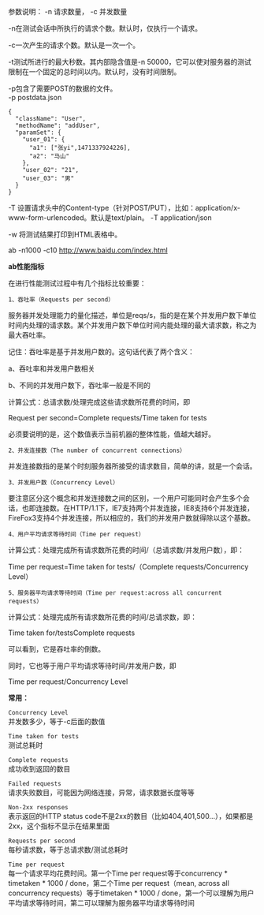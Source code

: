 参数说明： -n 请求数量， -c 并发数量  

-n在测试会话中所执行的请求个数。默认时，仅执行一个请求。  

-c一次产生的请求个数。默认是一次一个。  

-t测试所进行的最大秒数。其内部隐含值是-n 50000，它可以使对服务器的测试限制在一个固定的总时间以内。默认时，没有时间限制。  

-p包含了需要POST的数据的文件。  
-p postdata.json
```
{
  "className": "User",
  "methodName": "addUser",
  "paramSet": {
    "user_01": {
      "a1": ["张yi",1471337924226],
      "a2": "马山"
    },
    "user_02": "21",
    "user_03": "男"
  }
}
```

-T 设置请求头中的Content-type（针对POST/PUT），比如：application/x-www-form-urlencoded。默认是text/plain。
-T application/json

-w 将测试结果打印到HTML表格中。

ab -n1000 -c10 http://www.baidu.com/index.html  

**ab性能指标**

在进行性能测试过程中有几个指标比较重要：

`1、吞吐率（Requests per second）`

服务器并发处理能力的量化描述，单位是reqs/s，指的是在某个并发用户数下单位时间内处理的请求数。某个并发用户数下单位时间内能处理的最大请求数，称之为最大吞吐率。

记住：吞吐率是基于并发用户数的。这句话代表了两个含义：

a、吞吐率和并发用户数相关

b、不同的并发用户数下，吞吐率一般是不同的

计算公式：总请求数/处理完成这些请求数所花费的时间，即

Request per second=Complete requests/Time taken for tests

必须要说明的是，这个数值表示当前机器的整体性能，值越大越好。

`2、并发连接数（The number of concurrent connections）`

并发连接数指的是某个时刻服务器所接受的请求数目，简单的讲，就是一个会话。

`3、并发用户数（Concurrency Level）`

要注意区分这个概念和并发连接数之间的区别，一个用户可能同时会产生多个会话，也即连接数。在HTTP/1.1下，IE7支持两个并发连接，IE8支持6个并发连接，FireFox3支持4个并发连接，所以相应的，我们的并发用户数就得除以这个基数。

`4、用户平均请求等待时间（Time per request）`

计算公式：处理完成所有请求数所花费的时间/（总请求数/并发用户数），即：

Time per request=Time taken for tests/（Complete requests/Concurrency Level）

`5、服务器平均请求等待时间（Time per request:across all concurrent requests）`

计算公式：处理完成所有请求数所花费的时间/总请求数，即：

Time taken for/testsComplete requests

可以看到，它是吞吐率的倒数。

同时，它也等于用户平均请求等待时间/并发用户数，即

Time per request/Concurrency Level  

**常用：**  

`Concurrency Level`    
并发数多少，等于-c后面的数值

`Time taken for tests`  
测试总耗时

`Complete requests`  
成功收到返回的数目

`Failed requests`  
请求失败数目，可能因为网络连接，异常，请求数据长度等等

`Non-2xx responses`  
表示返回的HTTP status code不是2xx的数目（比如404,401,500...），如果都是2xx，这个指标不显示在结果里面

`Requests per second`  
每秒请求数，等于总请求数/测试总耗时

`Time per request`  
每一个请求平均花费时间。第一个Time per request等于concurrency * timetaken * 1000 / done，第二个Time per request（mean, across all concurrency requests）等于timetaken * 1000 / done，第一个可以理解为用户平均请求等待时间，第二可以理解为服务器平均请求等待时间

